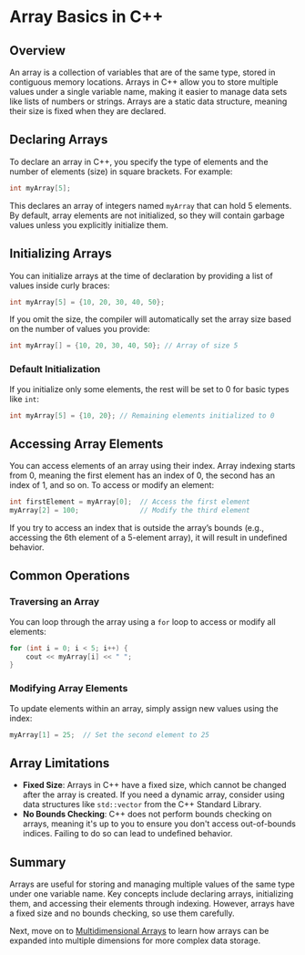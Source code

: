 # Array Basics in C++

## Overview

An array is a collection of variables that are of the same type, stored in contiguous memory locations. Arrays in C++ allow you to store multiple values under a single variable name, making it easier to manage data sets like lists of numbers or strings. Arrays are a static data structure, meaning their size is fixed when they are declared.

## Declaring Arrays

To declare an array in C++, you specify the type of elements and the number of elements (size) in square brackets. For example:

```cpp
int myArray[5];
```

This declares an array of integers named `myArray` that can hold 5 elements. By default, array elements are not initialized, so they will contain garbage values unless you explicitly initialize them.

## Initializing Arrays

You can initialize arrays at the time of declaration by providing a list of values inside curly braces:

```cpp
int myArray[5] = {10, 20, 30, 40, 50};
```

If you omit the size, the compiler will automatically set the array size based on the number of values you provide:

```cpp
int myArray[] = {10, 20, 30, 40, 50}; // Array of size 5
```

### Default Initialization

If you initialize only some elements, the rest will be set to 0 for basic types like `int`:

```cpp
int myArray[5] = {10, 20}; // Remaining elements initialized to 0
```

## Accessing Array Elements

You can access elements of an array using their index. Array indexing starts from 0, meaning the first element has an index of 0, the second has an index of 1, and so on. To access or modify an element:

```cpp
int firstElement = myArray[0];  // Access the first element
myArray[2] = 100;               // Modify the third element
```

If you try to access an index that is outside the array’s bounds (e.g., accessing the 6th element of a 5-element array), it will result in undefined behavior.

## Common Operations

### Traversing an Array

You can loop through the array using a `for` loop to access or modify all elements:

```cpp
for (int i = 0; i < 5; i++) {
    cout << myArray[i] << " ";
}
```

### Modifying Array Elements

To update elements within an array, simply assign new values using the index:

```cpp
myArray[1] = 25;  // Set the second element to 25
```

## Array Limitations

- **Fixed Size**: Arrays in C++ have a fixed size, which cannot be changed after the array is created. If you need a dynamic array, consider using data structures like `std::vector` from the C++ Standard Library.
- **No Bounds Checking**: C++ does not perform bounds checking on arrays, meaning it's up to you to ensure you don't access out-of-bounds indices. Failing to do so can lead to undefined behavior.

## Summary

Arrays are useful for storing and managing multiple values of the same type under one variable name. Key concepts include declaring arrays, initializing them, and accessing their elements through indexing. However, arrays have a fixed size and no bounds checking, so use them carefully.

Next, move on to [Multidimensional Arrays](MultidimensionalArrays.md) to learn how arrays can be expanded into multiple dimensions for more complex data storage.
